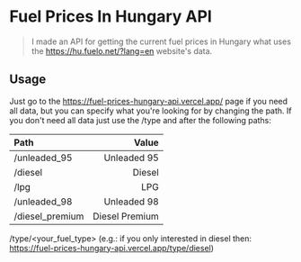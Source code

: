 # Fuel Prices In Hungary API

> I made an API for getting the current fuel prices in Hungary what uses the https://hu.fuelo.net/?lang=en website's data.

## Usage

Just go to the https://fuel-prices-hungary-api.vercel.app/ page if you need all data, but you can specify what you're looking for by changing the path. If you don't need all data just use the /type and after the following paths:

| Path            | Value          |
| :-------------- | -------------: |
| /unleaded_95    | Unleaded 95    |
| /diesel         | Diesel         |
| /lpg            | LPG            |
| /unleaded_98    | Unleaded 98    |
| /diesel_premium | Diesel Premium |

/type/<your_fuel_type>
(e.g.: if you only interested in diesel then: https://fuel-prices-hungary-api.vercel.app/type/diesel)